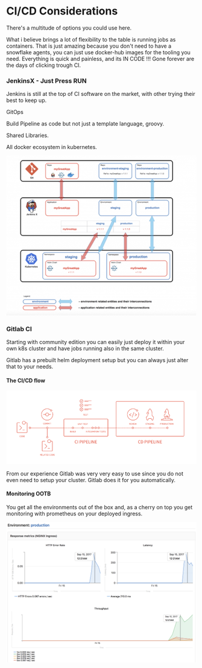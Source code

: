 # CI/CD Considerations

There's a multitude of options you could use here.

What i believe brings a lot of flexibility to the table is running jobs as containers. That is just amazing because you don't need to have a snowflake agents, you can just use docker-hub images for the tooling you need. Everything is quick and painless, and its IN CODE !!! Gone forever are the days of clicking trough CI. 

### JenkinsX - Just Press RUN

Jenkins is still at the top of CI software on the market, with other trying their best to keep up.

GitOps

Build Pipeline as code but not just a template language, groovy.

Shared Libraries.

All docker ecosystem in kubernetes.

![](.gitbook/assets/image%20%282%29.png)

### Gitlab CI 

Starting with community edition you can easily just deploy it within your own k8s cluster and have jobs running also in the same cluster.

Gitlab has a prebuilt helm deployment setup but you can always just alter that to your needs.



#### The CI/CD flow

![The Gitlab CI Flow](.gitbook/assets/image%20%281%29.png)

From our experience Gitlab was very very easy to use since you do not even need to setup your cluster. Gitlab does it for you automatically.

#### Monitoring OOTB

You get all the environments out of the box and, as a cherry on top you get monitoring with prometheus on your deployed ingress.

![Prometheus scraping and custom UI per environment within your project](.gitbook/assets/image%20%283%29.png)

